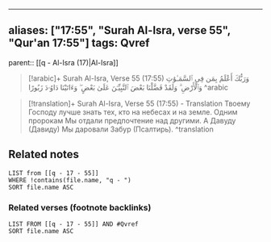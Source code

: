 
---
aliases: ["17:55", "Surah Al-Isra, verse 55", "Qur'an 17:55"]
tags: Qvref
---

parent:: [[q - Al-Isra (17)|Al-Isra]]

> [!arabic]+ Surah Al-Isra, Verse 55 (17:55)
> <span class="quran-arabic">وَرَبُّكَ أَعْلَمُ بِمَن فِى ٱلسَّمَـٰوَٰتِ وَٱلْأَرْضِ ۗ وَلَقَدْ فَضَّلْنَا بَعْضَ ٱلنَّبِيِّـۧنَ عَلَىٰ بَعْضٍ ۖ وَءَاتَيْنَا دَاوُۥدَ زَبُورًا</span>
^arabic

> [!translation]+ Surah Al-Isra, Verse 55 (17:55) - Translation
> Твоему Господу лучше знать тех, кто на небесах и на земле. Одним пророкам Мы отдали предпочтение над другими. А Давуду (Давиду) Мы даровали Забур (Псалтирь).
^translation



## Related notes
```dataview
LIST from [[q - 17 - 55]]
WHERE !contains(file.name, "q - ")
SORT file.name ASC
```

### Related verses (footnote backlinks)
```dataview
LIST FROM [[q - 17 - 55]] AND #Qvref
SORT file.name ASC
```

